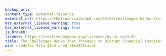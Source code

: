 ```yaml
---
backup_url: ''
content_type: external-resource
external_url: https://thefinancialbrand.com/93135/challenger-banks-disrupt-financial-institutions-big-tech-fintech/
has_external_licence_warning: true
has_external_license_warning: true
is_broken: ''
license: https://creativecommons.org/licenses/by-nc-sa/4.0/
title: The Challenger Banks That Threaten to Disrupt Financial Institutions
uid: e42de84c-5f2a-48b3-aee4-46e4328cacdf
---
```


